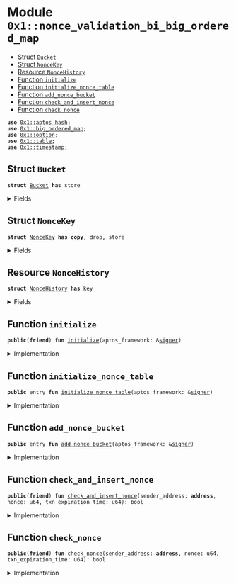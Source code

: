 
<a id="0x1_nonce_validation_bi_big_ordered_map"></a>

# Module `0x1::nonce_validation_bi_big_ordered_map`



-  [Struct `Bucket`](#0x1_nonce_validation_bi_big_ordered_map_Bucket)
-  [Struct `NonceKey`](#0x1_nonce_validation_bi_big_ordered_map_NonceKey)
-  [Resource `NonceHistory`](#0x1_nonce_validation_bi_big_ordered_map_NonceHistory)
-  [Function `initialize`](#0x1_nonce_validation_bi_big_ordered_map_initialize)
-  [Function `initialize_nonce_table`](#0x1_nonce_validation_bi_big_ordered_map_initialize_nonce_table)
-  [Function `add_nonce_bucket`](#0x1_nonce_validation_bi_big_ordered_map_add_nonce_bucket)
-  [Function `check_and_insert_nonce`](#0x1_nonce_validation_bi_big_ordered_map_check_and_insert_nonce)
-  [Function `check_nonce`](#0x1_nonce_validation_bi_big_ordered_map_check_nonce)


<pre><code><b>use</b> <a href="../../aptos-stdlib/../move-stdlib/doc/hash.md#0x1_aptos_hash">0x1::aptos_hash</a>;
<b>use</b> <a href="big_ordered_map.md#0x1_big_ordered_map">0x1::big_ordered_map</a>;
<b>use</b> <a href="../../aptos-stdlib/../move-stdlib/doc/option.md#0x1_option">0x1::option</a>;
<b>use</b> <a href="../../aptos-stdlib/doc/table.md#0x1_table">0x1::table</a>;
<b>use</b> <a href="timestamp.md#0x1_timestamp">0x1::timestamp</a>;
</code></pre>



<a id="0x1_nonce_validation_bi_big_ordered_map_Bucket"></a>

## Struct `Bucket`



<pre><code><b>struct</b> <a href="nonce_validation_bi_big_ordered_map.md#0x1_nonce_validation_bi_big_ordered_map_Bucket">Bucket</a> <b>has</b> store
</code></pre>



<details>
<summary>Fields</summary>


<dl>
<dt>
<code>nonces: <a href="../../aptos-stdlib/../move-stdlib/doc/vector.md#0x1_vector">vector</a>&lt;<a href="big_ordered_map.md#0x1_big_ordered_map_BigOrderedMap">big_ordered_map::BigOrderedMap</a>&lt;<a href="nonce_validation_bi_big_ordered_map.md#0x1_nonce_validation_bi_big_ordered_map_NonceKey">nonce_validation_bi_big_ordered_map::NonceKey</a>, u64&gt;&gt;</code>
</dt>
<dd>

</dd>
<dt>
<code>last_stored_times: <a href="../../aptos-stdlib/../move-stdlib/doc/vector.md#0x1_vector">vector</a>&lt;u64&gt;</code>
</dt>
<dd>

</dd>
</dl>


</details>

<a id="0x1_nonce_validation_bi_big_ordered_map_NonceKey"></a>

## Struct `NonceKey`



<pre><code><b>struct</b> <a href="nonce_validation_bi_big_ordered_map.md#0x1_nonce_validation_bi_big_ordered_map_NonceKey">NonceKey</a> <b>has</b> <b>copy</b>, drop, store
</code></pre>



<details>
<summary>Fields</summary>


<dl>
<dt>
<code>sender_address: <b>address</b></code>
</dt>
<dd>

</dd>
<dt>
<code>nonce: u64</code>
</dt>
<dd>

</dd>
</dl>


</details>

<a id="0x1_nonce_validation_bi_big_ordered_map_NonceHistory"></a>

## Resource `NonceHistory`



<pre><code><b>struct</b> <a href="nonce_validation_bi_big_ordered_map.md#0x1_nonce_validation_bi_big_ordered_map_NonceHistory">NonceHistory</a> <b>has</b> key
</code></pre>



<details>
<summary>Fields</summary>


<dl>
<dt>
<code>nonce_table: <a href="../../aptos-stdlib/doc/table.md#0x1_table_Table">table::Table</a>&lt;u64, <a href="nonce_validation_bi_big_ordered_map.md#0x1_nonce_validation_bi_big_ordered_map_Bucket">nonce_validation_bi_big_ordered_map::Bucket</a>&gt;</code>
</dt>
<dd>

</dd>
<dt>
<code>next_key: u64</code>
</dt>
<dd>

</dd>
</dl>


</details>

<a id="0x1_nonce_validation_bi_big_ordered_map_initialize"></a>

## Function `initialize`



<pre><code><b>public</b>(<b>friend</b>) <b>fun</b> <a href="nonce_validation_bi_big_ordered_map.md#0x1_nonce_validation_bi_big_ordered_map_initialize">initialize</a>(aptos_framework: &<a href="../../aptos-stdlib/../move-stdlib/doc/signer.md#0x1_signer">signer</a>)
</code></pre>



<details>
<summary>Implementation</summary>


<pre><code><b>public</b>(<b>friend</b>) <b>fun</b> <a href="nonce_validation_bi_big_ordered_map.md#0x1_nonce_validation_bi_big_ordered_map_initialize">initialize</a>(aptos_framework: &<a href="../../aptos-stdlib/../move-stdlib/doc/signer.md#0x1_signer">signer</a>) {
    <a href="nonce_validation_bi_big_ordered_map.md#0x1_nonce_validation_bi_big_ordered_map_initialize_nonce_table">initialize_nonce_table</a>(aptos_framework);
}
</code></pre>



</details>

<a id="0x1_nonce_validation_bi_big_ordered_map_initialize_nonce_table"></a>

## Function `initialize_nonce_table`



<pre><code><b>public</b> entry <b>fun</b> <a href="nonce_validation_bi_big_ordered_map.md#0x1_nonce_validation_bi_big_ordered_map_initialize_nonce_table">initialize_nonce_table</a>(aptos_framework: &<a href="../../aptos-stdlib/../move-stdlib/doc/signer.md#0x1_signer">signer</a>)
</code></pre>



<details>
<summary>Implementation</summary>


<pre><code><b>public</b> entry <b>fun</b> <a href="nonce_validation_bi_big_ordered_map.md#0x1_nonce_validation_bi_big_ordered_map_initialize_nonce_table">initialize_nonce_table</a>(aptos_framework: &<a href="../../aptos-stdlib/../move-stdlib/doc/signer.md#0x1_signer">signer</a>) {
    <b>if</b> (!<b>exists</b>&lt;<a href="nonce_validation_bi_big_ordered_map.md#0x1_nonce_validation_bi_big_ordered_map_NonceHistory">NonceHistory</a>&gt;(@aptos_framework)) {
        <b>let</b> <a href="../../aptos-stdlib/doc/table.md#0x1_table">table</a> = <a href="../../aptos-stdlib/doc/table.md#0x1_table_new">table::new</a>();
        <b>let</b> nonce_history = <a href="nonce_validation_bi_big_ordered_map.md#0x1_nonce_validation_bi_big_ordered_map_NonceHistory">NonceHistory</a> {
            nonce_table: <a href="../../aptos-stdlib/doc/table.md#0x1_table">table</a>,
            next_key: 0,
        };
        <b>move_to</b>&lt;<a href="nonce_validation_bi_big_ordered_map.md#0x1_nonce_validation_bi_big_ordered_map_NonceHistory">NonceHistory</a>&gt;(aptos_framework, nonce_history);
    };
}
</code></pre>



</details>

<a id="0x1_nonce_validation_bi_big_ordered_map_add_nonce_bucket"></a>

## Function `add_nonce_bucket`



<pre><code><b>public</b> entry <b>fun</b> <a href="nonce_validation_bi_big_ordered_map.md#0x1_nonce_validation_bi_big_ordered_map_add_nonce_bucket">add_nonce_bucket</a>(aptos_framework: &<a href="../../aptos-stdlib/../move-stdlib/doc/signer.md#0x1_signer">signer</a>)
</code></pre>



<details>
<summary>Implementation</summary>


<pre><code><b>public</b> entry <b>fun</b> <a href="nonce_validation_bi_big_ordered_map.md#0x1_nonce_validation_bi_big_ordered_map_add_nonce_bucket">add_nonce_bucket</a>(aptos_framework: &<a href="../../aptos-stdlib/../move-stdlib/doc/signer.md#0x1_signer">signer</a>) <b>acquires</b> <a href="nonce_validation_bi_big_ordered_map.md#0x1_nonce_validation_bi_big_ordered_map_NonceHistory">NonceHistory</a> {
    <b>if</b> (<b>exists</b>&lt;<a href="nonce_validation_bi_big_ordered_map.md#0x1_nonce_validation_bi_big_ordered_map_NonceHistory">NonceHistory</a>&gt;(@aptos_framework)) {
        <b>let</b> current_time = <a href="timestamp.md#0x1_timestamp_now_seconds">timestamp::now_seconds</a>();
        <b>let</b> nonce_history = <b>borrow_global_mut</b>&lt;<a href="nonce_validation_bi_big_ordered_map.md#0x1_nonce_validation_bi_big_ordered_map_NonceHistory">NonceHistory</a>&gt;(@aptos_framework);
        <b>if</b> (!<a href="../../aptos-stdlib/doc/table.md#0x1_table_contains">table::contains</a>(&nonce_history.nonce_table, nonce_history.next_key)) {
            <b>let</b> nonces = <a href="../../aptos-stdlib/../move-stdlib/doc/vector.md#0x1_vector_empty">vector::empty</a>();
            <b>let</b> last_stored_times = <a href="../../aptos-stdlib/../move-stdlib/doc/vector.md#0x1_vector_empty">vector::empty</a>();
            <a href="../../aptos-stdlib/../move-stdlib/doc/vector.md#0x1_vector_push_back">vector::push_back</a>(&<b>mut</b> nonces, <a href="big_ordered_map.md#0x1_big_ordered_map_new">big_ordered_map::new</a>());
            <a href="../../aptos-stdlib/../move-stdlib/doc/vector.md#0x1_vector_push_back">vector::push_back</a>(&<b>mut</b> nonces, <a href="big_ordered_map.md#0x1_big_ordered_map_new">big_ordered_map::new</a>());
            <a href="../../aptos-stdlib/../move-stdlib/doc/vector.md#0x1_vector_push_back">vector::push_back</a>(&<b>mut</b> last_stored_times, current_time);
            <a href="../../aptos-stdlib/../move-stdlib/doc/vector.md#0x1_vector_push_back">vector::push_back</a>(&<b>mut</b> last_stored_times, current_time);
            <a href="../../aptos-stdlib/doc/table.md#0x1_table_add">table::add</a>(&<b>mut</b> nonce_history.nonce_table, nonce_history.next_key, <a href="nonce_validation_bi_big_ordered_map.md#0x1_nonce_validation_bi_big_ordered_map_Bucket">Bucket</a> {
                nonces: nonces,
                last_stored_times: last_stored_times,
            });
        };
        nonce_history.next_key = nonce_history.next_key + 1;
    };
}
</code></pre>



</details>

<a id="0x1_nonce_validation_bi_big_ordered_map_check_and_insert_nonce"></a>

## Function `check_and_insert_nonce`



<pre><code><b>public</b>(<b>friend</b>) <b>fun</b> <a href="nonce_validation_bi_big_ordered_map.md#0x1_nonce_validation_bi_big_ordered_map_check_and_insert_nonce">check_and_insert_nonce</a>(sender_address: <b>address</b>, nonce: u64, txn_expiration_time: u64): bool
</code></pre>



<details>
<summary>Implementation</summary>


<pre><code><b>public</b>(<b>friend</b>) <b>fun</b> <a href="nonce_validation_bi_big_ordered_map.md#0x1_nonce_validation_bi_big_ordered_map_check_and_insert_nonce">check_and_insert_nonce</a>(
    sender_address: <b>address</b>,
    nonce: u64,
    txn_expiration_time: u64,
): bool <b>acquires</b> <a href="nonce_validation_bi_big_ordered_map.md#0x1_nonce_validation_bi_big_ordered_map_NonceHistory">NonceHistory</a> {
    <b>let</b> nonce_history = <b>borrow_global_mut</b>&lt;<a href="nonce_validation_bi_big_ordered_map.md#0x1_nonce_validation_bi_big_ordered_map_NonceHistory">NonceHistory</a>&gt;(@aptos_framework);
    <b>let</b> nonce_key = <a href="nonce_validation_bi_big_ordered_map.md#0x1_nonce_validation_bi_big_ordered_map_NonceKey">NonceKey</a> {
        sender_address,
        nonce,
    };
    <b>let</b> index = sip_hash_from_value(&nonce_key) % 50000;
    <b>let</b> map_index = (txn_expiration_time/75) % 2;
    <b>if</b> (!<a href="../../aptos-stdlib/doc/table.md#0x1_table_contains">table::contains</a>(&nonce_history.nonce_table, index)) {
        <b>let</b> nonces = <a href="../../aptos-stdlib/../move-stdlib/doc/vector.md#0x1_vector_empty">vector::empty</a>();
        <b>let</b> last_stored_times = <a href="../../aptos-stdlib/../move-stdlib/doc/vector.md#0x1_vector_empty">vector::empty</a>();
        <a href="../../aptos-stdlib/../move-stdlib/doc/vector.md#0x1_vector_push_back">vector::push_back</a>(&<b>mut</b> nonces, <a href="big_ordered_map.md#0x1_big_ordered_map_new">big_ordered_map::new</a>());
        <a href="../../aptos-stdlib/../move-stdlib/doc/vector.md#0x1_vector_push_back">vector::push_back</a>(&<b>mut</b> nonces, <a href="big_ordered_map.md#0x1_big_ordered_map_new">big_ordered_map::new</a>());
        <a href="../../aptos-stdlib/../move-stdlib/doc/vector.md#0x1_vector_push_back">vector::push_back</a>(&<b>mut</b> last_stored_times, <a href="timestamp.md#0x1_timestamp_now_seconds">timestamp::now_seconds</a>());
        <a href="../../aptos-stdlib/../move-stdlib/doc/vector.md#0x1_vector_push_back">vector::push_back</a>(&<b>mut</b> last_stored_times, <a href="timestamp.md#0x1_timestamp_now_seconds">timestamp::now_seconds</a>());
        <a href="big_ordered_map.md#0x1_big_ordered_map_add">big_ordered_map::add</a>(&<b>mut</b> nonces[map_index], nonce_key, txn_expiration_time);
        <a href="../../aptos-stdlib/doc/table.md#0x1_table_add">table::add</a>(&<b>mut</b> nonce_history.nonce_table, index, <a href="nonce_validation_bi_big_ordered_map.md#0x1_nonce_validation_bi_big_ordered_map_Bucket">Bucket</a> {
            nonces: nonces,
            last_stored_times: last_stored_times,
        });
        <b>return</b> <b>true</b>;
    };
    <b>let</b> bucket = <a href="../../aptos-stdlib/doc/table.md#0x1_table_borrow_mut">table::borrow_mut</a>(&<b>mut</b> nonce_history.nonce_table, index);
    <b>let</b> current_time = <a href="timestamp.md#0x1_timestamp_now_seconds">timestamp::now_seconds</a>();
    <b>if</b> (bucket.last_stored_times[1-map_index] &lt; (current_time - 60)) {
        <b>while</b> (!<a href="big_ordered_map.md#0x1_big_ordered_map_is_empty">big_ordered_map::is_empty</a>(&bucket.nonces[1-map_index])) {
            bucket.nonces[1-map_index].pop_back();
        }
    };
    <b>let</b> bucket = <a href="../../aptos-stdlib/doc/table.md#0x1_table_borrow_mut">table::borrow_mut</a>(&<b>mut</b> nonce_history.nonce_table, index);
    <b>if</b> (<a href="big_ordered_map.md#0x1_big_ordered_map_contains">big_ordered_map::contains</a>(&bucket.nonces[1-map_index], &nonce_key)) {
        <b>return</b> <b>false</b>
    };
    <b>if</b> (<a href="../../aptos-stdlib/../move-stdlib/doc/option.md#0x1_option_is_some">option::is_some</a>(&<a href="big_ordered_map.md#0x1_big_ordered_map_upsert">big_ordered_map::upsert</a>(&<b>mut</b> bucket.nonces[map_index], nonce_key, txn_expiration_time))) {
        <b>return</b> <b>false</b>
    };
    bucket.last_stored_times[map_index] = current_time;
    <b>true</b>
}
</code></pre>



</details>

<a id="0x1_nonce_validation_bi_big_ordered_map_check_nonce"></a>

## Function `check_nonce`



<pre><code><b>public</b>(<b>friend</b>) <b>fun</b> <a href="nonce_validation_bi_big_ordered_map.md#0x1_nonce_validation_bi_big_ordered_map_check_nonce">check_nonce</a>(sender_address: <b>address</b>, nonce: u64, txn_expiration_time: u64): bool
</code></pre>



<details>
<summary>Implementation</summary>


<pre><code><b>public</b>(<b>friend</b>) <b>fun</b> <a href="nonce_validation_bi_big_ordered_map.md#0x1_nonce_validation_bi_big_ordered_map_check_nonce">check_nonce</a>(
    sender_address: <b>address</b>,
    nonce: u64,
    txn_expiration_time: u64,
): bool <b>acquires</b> <a href="nonce_validation_bi_big_ordered_map.md#0x1_nonce_validation_bi_big_ordered_map_NonceHistory">NonceHistory</a> {
    <b>let</b> nonce_key = <a href="nonce_validation_bi_big_ordered_map.md#0x1_nonce_validation_bi_big_ordered_map_NonceKey">NonceKey</a> {
        sender_address,
        nonce,
    };
    <b>let</b> index = sip_hash_from_value(&nonce_key) % 50000;
    <b>let</b> nonce_history = <b>borrow_global</b>&lt;<a href="nonce_validation_bi_big_ordered_map.md#0x1_nonce_validation_bi_big_ordered_map_NonceHistory">NonceHistory</a>&gt;(@aptos_framework);
    <b>if</b> (<a href="../../aptos-stdlib/doc/table.md#0x1_table_contains">table::contains</a>(&nonce_history.nonce_table, index)) {
        <b>let</b> bucket = <a href="../../aptos-stdlib/doc/table.md#0x1_table_borrow">table::borrow</a>(&nonce_history.nonce_table, index);
        <b>if</b> (<a href="big_ordered_map.md#0x1_big_ordered_map_contains">big_ordered_map::contains</a>(&bucket.nonces[0], &nonce_key)) {
            <b>return</b> <b>false</b>
        };
        <b>if</b> (<a href="big_ordered_map.md#0x1_big_ordered_map_contains">big_ordered_map::contains</a>(&bucket.nonces[1], &nonce_key)) {
            <b>return</b> <b>false</b>
        };
    };
    <b>true</b>
}
</code></pre>



</details>


[move-book]: https://aptos.dev/move/book/SUMMARY
